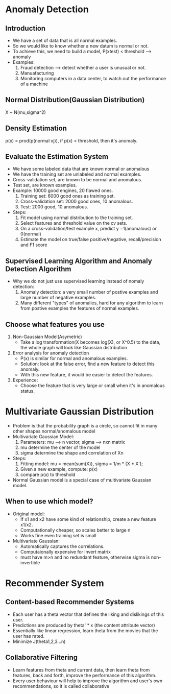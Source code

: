 # Anomaly Detection
## Introduction
* We have a set of data that is all normal examples.
* So we would like to know whether a new datum is normal or not.
* To achieve this, we need to build a model, P(xtest) < threshold --> anomaly
* Examples: 
    1. Fraud detection --> detect whether a user is unusual or not.
    2. Manuafacturing
    3. Monitoring computers in a data center, to watch out the performance of a machine

## Normal Distribution(Gaussian Distribution)
X ~ N(mu,sigma^2)

## Density Estimation
p(x) = prod(p(normal xj)), if p(x) < threshold, then it's anomaly.  

## Evaluate the Estimation System
* We have some labeled data that are known normal or anomalous
* We have the training set are unlabeled and normal examples.
* Cross-validation set, are known to be normal and anomalous. 
* Test set, are known examples.
* Example: 10000 good engines, 20 flawed ones.
    1. Training set: 6000 good ones as training set.
    2. Cross-validation set: 2000 good ones, 10 anomalous.
    3. Test: 2000 good, 10 anomalous.
* Steps:
    1. Fit model using normal distribution to the training set.
    2. Select features and threshold value on the cv sets.
    3. On a cross-validation/test example x, predict y =1(anomalous) or 0(normal)
    4. Estimate the model on true/false positive/negative, recall/precision and F1 score
    
## Supervised Learning Algorithm and Anomaly Detection Algorithm
* Why we do not just use supervised learning instead of nomaly detection:
    1. Anomaly detection: a very small number of postive examples and large number of negative examples.
    2. Many different "types" of anomalies, hard for any algorithm to learn from postive examples the features of normal
     examples.

## Choose what features you use
1. Non-Gaussian Model(Asymetric)
    * Take a log transformation(X becomes log(X), or X^0.5) to the data, the whole graph will look like Gaussian distribution
2. Error analysis for anomaly detection
    * P(x) is similar for normal and anomalous examples.
    * Solution: look at the false error, find a new feature to detect this anomaly.
    * With this new feature, it would be easier to detect the features.
3. Experience:
    * Choose the feature that is very large or small when it's in anomalous status.
    
# Multivariate Gaussian Distribution
* Problem is that the probability graph is a circle, so cannot fit in many other shapes normal/anomalous model
* Multivariate Gaussian Model:
    1. Parameters: mu --> n vector, sigma --> nxn matrix
    2. mu determine the center of the model
    3. sigma determine the shape and correlation of Xn
* Steps:
    1. Fitting model: mu = mean(sum(X)), sigma = 1/m * (X * X');
    2. Given a new example, compute: p(x)
    3. compare p(x) to threshold
* Normal Gaussian model is a special case of multivariate Gaussian model.
## When to use which model?
* Original model: 
    * If x1 and x2 have some kind of relationship, create a new feature x1/x2.
    * Computationally cheaper, so scales better to large n
    * Works fine even training set is small
* Multivariate Gaussian: 
    * Automatically captures the correlations.
    * Computaionally expensive for invert matrix
    * must have m>n and no redundant feature, otherwise sigma is non-invertible
    
# Recommender System
## Content-based Recommender Systems
* Each user has a theta vector that defines the liking and dislikings of this user. 
* Predictions are produced by theta' * x (the content attribute vector)
* Essentially like linear regression, learn theta from the movies that the user has rated.
* Minimize J(theta1,2,3...n)

## Collaborative Filtering
* Learn features from theta and current data, then learn theta from features, back and forth, improve the performance
 of this algorithm.
* Every user behaviour will help to improve the algorithm and user's own recommendations, so it is called collaborative
